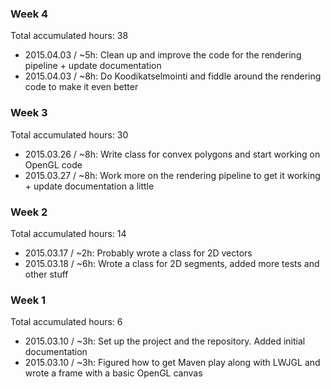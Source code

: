 ### Week 4
Total accumulated hours: 38
- 2015.04.03 /  ~5h: Clean up and improve the code for the rendering pipeline + update documentation
- 2015.04.03 /  ~8h: Do Koodikatselmointi and fiddle around the rendering code to make it even better

### Week 3
Total accumulated hours: 30
- 2015.03.26 /  ~8h: Write class for convex polygons and start working on OpenGL code
- 2015.03.27 /  ~8h: Work more on the rendering pipeline to get it working + update documentation a little

### Week 2
Total accumulated hours: 14
- 2015.03.17 /  ~2h: Probably wrote a class for 2D vectors
- 2015.03.18 /  ~6h: Wrote a class for 2D segments, added more tests and other stuff

### Week 1
Total accumulated hours: 6
- 2015.03.10 /  ~3h: Set up the project and the repository. Added initial documentation
- 2015.03.10 /  ~3h: Figured how to get Maven play along with LWJGL and wrote a frame with a basic OpenGL canvas